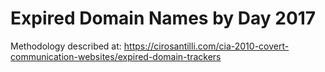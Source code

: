 # Expired Domain Names by Day 2017

Methodology described at: https://cirosantilli.com/cia-2010-covert-communication-websites/expired-domain-trackers